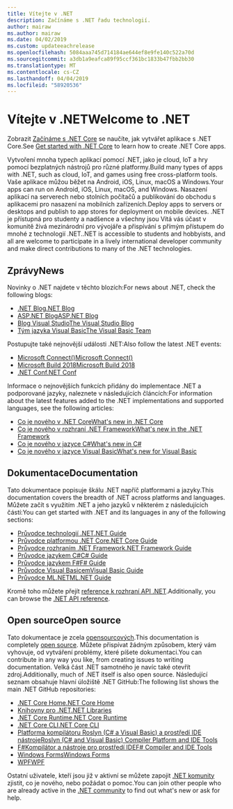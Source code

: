 ```yaml
---
title: Vítejte v .NET
description: Začínáme s .NET řadu technologií.
author: mairaw
ms.author: mairaw
ms.date: 04/02/2019
ms.custom: updateeachrelease
ms.openlocfilehash: 5084aaa745d714184ae644ef8e9fe140c522a70d
ms.sourcegitcommit: a3db1a9eafca89f95ccf361bc1833b47fbb2bb30
ms.translationtype: MT
ms.contentlocale: cs-CZ
ms.lasthandoff: 04/04/2019
ms.locfileid: "58920536"
---
```

# <a name="welcome-to-net"></a><span data-ttu-id="c25b3-103">Vítejte v .NET</span><span class="sxs-lookup"><span data-stu-id="c25b3-103">Welcome to .NET</span></span>

<span data-ttu-id="c25b3-104">Zobrazit [Začínáme s .NET Core](core/get-started.md) se naučíte, jak vytvářet aplikace s .NET Core.</span><span class="sxs-lookup"><span data-stu-id="c25b3-104">See [Get started with .NET Core](core/get-started.md) to learn how to create .NET Core apps.</span></span>

<span data-ttu-id="c25b3-105">Vytvoření mnoha typech aplikací pomocí .NET, jako je cloud, IoT a hry pomocí bezplatných nástrojů pro různé platformy.</span><span class="sxs-lookup"><span data-stu-id="c25b3-105">Build many types of apps with .NET, such as cloud, IoT, and games using free cross-platform tools.</span></span> <span data-ttu-id="c25b3-106">Vaše aplikace můžou běžet na Android, iOS, Linux, macOS a Windows.</span><span class="sxs-lookup"><span data-stu-id="c25b3-106">Your apps can run on Android, iOS, Linux, macOS, and Windows.</span></span> <span data-ttu-id="c25b3-107">Nasazení aplikací na serverech nebo stolních počítačů a publikování do obchodu s aplikacemi pro nasazení na mobilních zařízeních.</span><span class="sxs-lookup"><span data-stu-id="c25b3-107">Deploy apps to servers or desktops and publish to app stores for deployment on mobile devices.</span></span> <span data-ttu-id="c25b3-108">.NET je přístupná pro studenty a nadšence a všechny jsou Vítá vás účast v komunitě živá mezinárodní pro vývojáře a přispívání s přímým přístupem do mnohé z technologií .NET.</span><span class="sxs-lookup"><span data-stu-id="c25b3-108">.NET is accessible to students and hobbyists, and all are welcome to participate in a lively international developer community and make direct contributions to many of the .NET technologies.</span></span>

## <a name="news"></a><span data-ttu-id="c25b3-109">Zprávy</span><span class="sxs-lookup"><span data-stu-id="c25b3-109">News</span></span>

<span data-ttu-id="c25b3-110">Novinky o .NET najdete v těchto blozích:</span><span class="sxs-lookup"><span data-stu-id="c25b3-110">For news about .NET, check the following blogs:</span></span>

- [<span data-ttu-id="c25b3-111">.NET Blog</span><span class="sxs-lookup"><span data-stu-id="c25b3-111">.NET Blog</span></span>](https://devblogs.microsoft.com/dotnet/)
- [<span data-ttu-id="c25b3-112">ASP.NET Blog</span><span class="sxs-lookup"><span data-stu-id="c25b3-112">ASP.NET Blog</span></span>](https://devblogs.microsoft.com/aspnet/)
- [<span data-ttu-id="c25b3-113">Blog Visual Studio</span><span class="sxs-lookup"><span data-stu-id="c25b3-113">The Visual Studio Blog</span></span>](https://devblogs.microsoft.com/visualstudio/)
- [<span data-ttu-id="c25b3-114">Tým jazyka Visual Basic</span><span class="sxs-lookup"><span data-stu-id="c25b3-114">The Visual Basic Team</span></span>](https://devblogs.microsoft.com/vbteam/)

<span data-ttu-id="c25b3-115">Postupujte také nejnovější události .NET:</span><span class="sxs-lookup"><span data-stu-id="c25b3-115">Also follow the latest .NET events:</span></span>

- [<span data-ttu-id="c25b3-116">Microsoft Connect()</span><span class="sxs-lookup"><span data-stu-id="c25b3-116">Microsoft Connect()</span></span>](https://www.microsoft.com/connectevent)
- [<span data-ttu-id="c25b3-117">Microsoft Build 2018</span><span class="sxs-lookup"><span data-stu-id="c25b3-117">Microsoft Build 2018</span></span>](https://channel9.msdn.com/Events/Build/2018)
- [<span data-ttu-id="c25b3-118">.NET Conf</span><span class="sxs-lookup"><span data-stu-id="c25b3-118">.NET Conf</span></span>](https://www.dotnetconf.net/)

<span data-ttu-id="c25b3-119">Informace o nejnovějších funkcích přidány do implementace .NET a podporované jazyky, naleznete v následujících článcích:</span><span class="sxs-lookup"><span data-stu-id="c25b3-119">For information about the latest features added to the .NET implementations and supported languages, see the following articles:</span></span>

- [<span data-ttu-id="c25b3-120">Co je nového v .NET Core</span><span class="sxs-lookup"><span data-stu-id="c25b3-120">What's new in .NET Core</span></span>](core/whats-new/index.md)
- [<span data-ttu-id="c25b3-121">Co je nového v rozhraní .NET Framework</span><span class="sxs-lookup"><span data-stu-id="c25b3-121">What's new in the .NET Framework</span></span>](framework/whats-new/index.md)
- [<span data-ttu-id="c25b3-122">Co je nového v jazyce C#</span><span class="sxs-lookup"><span data-stu-id="c25b3-122">What's new in C#</span></span>](csharp/whats-new/index.md)
- [<span data-ttu-id="c25b3-123">Co je nového v jazyce Visual Basic</span><span class="sxs-lookup"><span data-stu-id="c25b3-123">What's new for Visual Basic</span></span>](visual-basic/getting-started/whats-new.md)

## <a name="documentation"></a><span data-ttu-id="c25b3-124">Dokumentace</span><span class="sxs-lookup"><span data-stu-id="c25b3-124">Documentation</span></span>

<span data-ttu-id="c25b3-125">Tato dokumentace popisuje škálu .NET napříč platformami a jazyky.</span><span class="sxs-lookup"><span data-stu-id="c25b3-125">This documentation covers the breadth of .NET across platforms and languages.</span></span> <span data-ttu-id="c25b3-126">Můžete začít s využitím .NET a jeho jazyků v některém z následujících částí:</span><span class="sxs-lookup"><span data-stu-id="c25b3-126">You can get started with .NET and its languages in any of the following sections:</span></span>

- [<span data-ttu-id="c25b3-127">Průvodce technologií .NET</span><span class="sxs-lookup"><span data-stu-id="c25b3-127">.NET Guide</span></span>](standard/index.md)
- [<span data-ttu-id="c25b3-128">Průvodce platformou .NET Core</span><span class="sxs-lookup"><span data-stu-id="c25b3-128">.NET Core Guide</span></span>](core/index.md)
- [<span data-ttu-id="c25b3-129">Průvodce rozhraním .NET Framework</span><span class="sxs-lookup"><span data-stu-id="c25b3-129">.NET Framework Guide</span></span>](framework/index.md)
- [<span data-ttu-id="c25b3-130">Průvodce jazykem C#</span><span class="sxs-lookup"><span data-stu-id="c25b3-130">C# Guide</span></span>](csharp/index.md)
- [<span data-ttu-id="c25b3-131">Průvodce jazykem F#</span><span class="sxs-lookup"><span data-stu-id="c25b3-131">F# Guide</span></span>](fsharp/index.md)
- [<span data-ttu-id="c25b3-132">Průvodce Visual Basicem</span><span class="sxs-lookup"><span data-stu-id="c25b3-132">Visual Basic Guide</span></span>](visual-basic/index.md)
- [<span data-ttu-id="c25b3-133">Průvodce ML.NET</span><span class="sxs-lookup"><span data-stu-id="c25b3-133">ML.NET Guide</span></span>](machine-learning/index.md)

<span data-ttu-id="c25b3-134">Kromě toho můžete přejít [reference k rozhraní API .NET](/dotnet/api).</span><span class="sxs-lookup"><span data-stu-id="c25b3-134">Additionally, you can browse the [.NET API reference](/dotnet/api).</span></span>

## <a name="open-source"></a><span data-ttu-id="c25b3-135">Open source</span><span class="sxs-lookup"><span data-stu-id="c25b3-135">Open source</span></span>

<span data-ttu-id="c25b3-136">Tato dokumentace je zcela [opensourcových](https://github.com/dotnet/docs).</span><span class="sxs-lookup"><span data-stu-id="c25b3-136">This documentation is completely [open source](https://github.com/dotnet/docs).</span></span> <span data-ttu-id="c25b3-137">Můžete přispívat žádným způsobem, který vám vyhovuje, od vytváření problémy, které píšete dokumentaci.</span><span class="sxs-lookup"><span data-stu-id="c25b3-137">You can contribute in any way you like, from creating issues to writing documentation.</span></span> <span data-ttu-id="c25b3-138">Velká část .NET samotného je navíc také otevřít zdroj.</span><span class="sxs-lookup"><span data-stu-id="c25b3-138">Additionally, much of .NET itself is also open source.</span></span> <span data-ttu-id="c25b3-139">Následující seznam obsahuje hlavní úložiště .NET GitHub:</span><span class="sxs-lookup"><span data-stu-id="c25b3-139">The following list shows the main .NET GitHub repositories:</span></span>

- [<span data-ttu-id="c25b3-140">.NET Core Home</span><span class="sxs-lookup"><span data-stu-id="c25b3-140">.NET Core Home</span></span>](https://github.com/dotnet/core)
- [<span data-ttu-id="c25b3-141">Knihovny pro .NET</span><span class="sxs-lookup"><span data-stu-id="c25b3-141">.NET Libraries</span></span>](https://github.com/dotnet/corefx)
- [<span data-ttu-id="c25b3-142">.NET Core Runtime</span><span class="sxs-lookup"><span data-stu-id="c25b3-142">.NET Core Runtime</span></span>](https://github.com/dotnet/coreclr)
- [<span data-ttu-id="c25b3-143">.NET Core CLI</span><span class="sxs-lookup"><span data-stu-id="c25b3-143">.NET Core CLI</span></span>](https://github.com/dotnet/cli)
- [<span data-ttu-id="c25b3-144">Platforma kompilátoru Roslyn (C# a Visual Basic) a prostředí IDE nástroje</span><span class="sxs-lookup"><span data-stu-id="c25b3-144">Roslyn (C# and Visual Basic) Compiler Platform and IDE Tools</span></span>](https://github.com/dotnet/roslyn)
- [<span data-ttu-id="c25b3-145">F#Kompilátor a nástroje pro prostředí IDE</span><span class="sxs-lookup"><span data-stu-id="c25b3-145">F# Compiler and IDE Tools</span></span>](https://github.com/microsoft/visualfsharp)
- [<span data-ttu-id="c25b3-146">Windows Forms</span><span class="sxs-lookup"><span data-stu-id="c25b3-146">Windows Forms</span></span>](https://github.com/dotnet/winforms)
- [<span data-ttu-id="c25b3-147">WPF</span><span class="sxs-lookup"><span data-stu-id="c25b3-147">WPF</span></span>](https://github.com/dotnet/wpf)

<span data-ttu-id="c25b3-148">Ostatní uživatele, kteří jsou již v aktivní se můžete zapojit [.NET komunity](https://www.microsoft.com/net/community) zjistit, co je nového, nebo požádat o pomoc.</span><span class="sxs-lookup"><span data-stu-id="c25b3-148">You can join other people who are already active in the [.NET community](https://www.microsoft.com/net/community) to find out what's new or ask for help.</span></span>